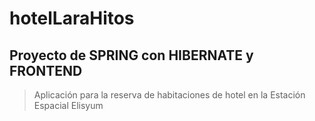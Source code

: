 # hotelLaraHitos
## Proyecto de SPRING con HIBERNATE y FRONTEND
>Aplicación para la reserva de habitaciones de hotel en la Estación Espacial Elisyum
